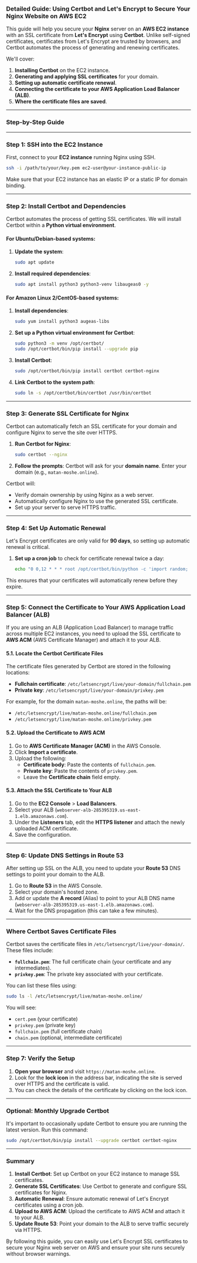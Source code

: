 ### Detailed Guide: Using **Certbot** and **Let's Encrypt** to Secure Your Nginx Website on AWS EC2

This guide will help you secure your **Nginx** server on an **AWS EC2 instance** with an SSL certificate from **Let's Encrypt** using **Certbot**. Unlike self-signed certificates, certificates from Let's Encrypt are trusted by browsers, and Certbot automates the process of generating and renewing certificates.

We'll cover:
1. **Installing Certbot** on the EC2 instance.
2. **Generating and applying SSL certificates** for your domain.
3. **Setting up automatic certificate renewal**.
4. **Connecting the certificate to your AWS Application Load Balancer (ALB)**.
5. **Where the certificate files are saved**.

---

### **Step-by-Step Guide**

---

### **Step 1: SSH into the EC2 Instance**

First, connect to your **EC2 instance** running Nginx using SSH.

```bash
ssh -i /path/to/your/key.pem ec2-user@your-instance-public-ip
```

Make sure that your EC2 instance has an elastic IP or a static IP for domain binding.

---

### **Step 2: Install Certbot and Dependencies**

Certbot automates the process of getting SSL certificates. We will install Certbot within a **Python virtual environment**.

#### **For Ubuntu/Debian-based systems**:

1. **Update the system**:
   ```bash
   sudo apt update
   ```

2. **Install required dependencies**:
   ```bash
   sudo apt install python3 python3-venv libaugeas0 -y
   ```

#### **For Amazon Linux 2/CentOS-based systems**:

1. **Install dependencies**:
   ```bash
   sudo yum install python3 augeas-libs
   ```

2. **Set up a Python virtual environment for Certbot**:
   ```bash
   sudo python3 -m venv /opt/certbot/
   sudo /opt/certbot/bin/pip install --upgrade pip
   ```

3. **Install Certbot**:
   ```bash
   sudo /opt/certbot/bin/pip install certbot certbot-nginx
   ```

4. **Link Certbot to the system path**:
   ```bash
   sudo ln -s /opt/certbot/bin/certbot /usr/bin/certbot 
   ```

---

### **Step 3: Generate SSL Certificate for Nginx**

Certbot can automatically fetch an SSL certificate for your domain and configure Nginx to serve the site over HTTPS.

1. **Run Certbot for Nginx**:
   ```bash
   sudo certbot --nginx
   ```

2. **Follow the prompts**:
   Certbot will ask for your **domain name**. Enter your domain (e.g., `matan-moshe.online`).

Certbot will:
- Verify domain ownership by using Nginx as a web server.
- Automatically configure Nginx to use the generated SSL certificate.
- Set up your server to serve HTTPS traffic.

---

### **Step 4: Set Up Automatic Renewal**

Let's Encrypt certificates are only valid for **90 days**, so setting up automatic renewal is critical.

1. **Set up a cron job** to check for certificate renewal twice a day:
   ```bash
   echo "0 0,12 * * * root /opt/certbot/bin/python -c 'import random; import time; time.sleep(random.random() * 3600)' && sudo certbot renew -q" | sudo tee -a /etc/crontab > /dev/null
   ```

This ensures that your certificates will automatically renew before they expire.

---

### **Step 5: Connect the Certificate to Your AWS Application Load Balancer (ALB)**

If you are using an ALB (Application Load Balancer) to manage traffic across multiple EC2 instances, you need to upload the SSL certificate to **AWS ACM** (AWS Certificate Manager) and attach it to your ALB.

#### **5.1. Locate the Certbot Certificate Files**

The certificate files generated by Certbot are stored in the following locations:

- **Fullchain certificate**: `/etc/letsencrypt/live/your-domain/fullchain.pem`
- **Private key**: `/etc/letsencrypt/live/your-domain/privkey.pem`

For example, for the domain `matan-moshe.online`, the paths will be:
- `/etc/letsencrypt/live/matan-moshe.online/fullchain.pem`
- `/etc/letsencrypt/live/matan-moshe.online/privkey.pem`

#### **5.2. Upload the Certificate to AWS ACM**

1. Go to **AWS Certificate Manager (ACM)** in the AWS Console.
2. Click **Import a certificate**.
3. Upload the following:
   - **Certificate body**: Paste the contents of `fullchain.pem`.
   - **Private key**: Paste the contents of `privkey.pem`.
   - Leave the **Certificate chain** field empty.

#### **5.3. Attach the SSL Certificate to Your ALB**

1. Go to the **EC2 Console** > **Load Balancers**.
2. Select your ALB (`webserver-alb-285395319.us-east-1.elb.amazonaws.com`).
3. Under the **Listeners** tab, edit the **HTTPS listener** and attach the newly uploaded ACM certificate.
4. Save the configuration.

---

### **Step 6: Update DNS Settings in Route 53**

After setting up SSL on the ALB, you need to update your **Route 53** DNS settings to point your domain to the ALB.

1. Go to **Route 53** in the AWS Console.
2. Select your domain's hosted zone.
3. Add or update the **A record** (Alias) to point to your ALB DNS name (`webserver-alb-285395319.us-east-1.elb.amazonaws.com`).
4. Wait for the DNS propagation (this can take a few minutes).

---

### **Where Certbot Saves Certificate Files**

Certbot saves the certificate files in `/etc/letsencrypt/live/your-domain/`. These files include:

- **`fullchain.pem`**: The full certificate chain (your certificate and any intermediates).
- **`privkey.pem`**: The private key associated with your certificate.

You can list these files using:

```bash
sudo ls -l /etc/letsencrypt/live/matan-moshe.online/
```

You will see:
- `cert.pem` (your certificate)
- `privkey.pem` (private key)
- `fullchain.pem` (full certificate chain)
- `chain.pem` (optional, intermediate certificate)

---

### **Step 7: Verify the Setup**

1. **Open your browser** and visit `https://matan-moshe.online`.
2. Look for the **lock icon** in the address bar, indicating the site is served over HTTPS and the certificate is valid.
3. You can check the details of the certificate by clicking on the lock icon.

---

### **Optional: Monthly Upgrade Certbot**

It's important to occasionally update Certbot to ensure you are running the latest version. Run this command:

```bash
sudo /opt/certbot/bin/pip install --upgrade certbot certbot-nginx
```

---

### **Summary**

1. **Install Certbot**: Set up Certbot on your EC2 instance to manage SSL certificates.
2. **Generate SSL Certificates**: Use Certbot to generate and configure SSL certificates for Nginx.
3. **Automatic Renewal**: Ensure automatic renewal of Let's Encrypt certificates using a cron job.
4. **Upload to AWS ACM**: Upload the certificate to AWS ACM and attach it to your ALB.
5. **Update Route 53**: Point your domain to the ALB to serve traffic securely via HTTPS.

By following this guide, you can easily use Let's Encrypt SSL certificates to secure your Nginx web server on AWS and ensure your site runs securely without browser warnings.